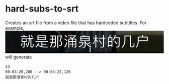 # hard-subs-to-srt
Creates an srt file from a video file that has hardcoded subtitles. For example,
![Example subtitle](example.png)
will generate

```
43
00:03:20,200 --> 00:03:22,120
就是那涌泉村的几户
```